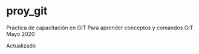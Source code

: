 # proy_git

Practica de capacitación en GIT
Para aprender conceptos y comandos GIT
Mayo 2020

Actualizado
